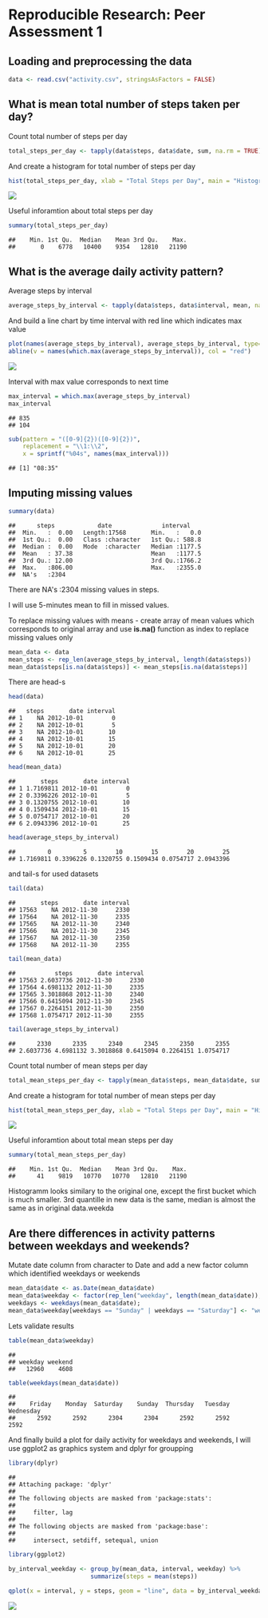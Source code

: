 # Reproducible Research: Peer Assessment 1


## Loading and preprocessing the data

```r
data <- read.csv("activity.csv", stringsAsFactors = FALSE)
```

## What is mean total number of steps taken per day?
Count total number of steps per day

```r
total_steps_per_day <- tapply(data$steps, data$date, sum, na.rm = TRUE)
```

And create a histogram for total number of steps per day

```r
hist(total_steps_per_day, xlab = "Total Steps per Day", main = "Histogram of Total Steps per Day")
```

![](PA1_template_files/figure-html/unnamed-chunk-3-1.png) 

Useful inforamtion about total steps per day

```r
summary(total_steps_per_day)
```

```
##    Min. 1st Qu.  Median    Mean 3rd Qu.    Max. 
##       0    6778   10400    9354   12810   21190
```

## What is the average daily activity pattern?
Average steps by interval

```r
average_steps_by_interval <- tapply(data$steps, data$interval, mean, na.rm = TRUE)
```

And build a line chart by time interval with red line which indicates max value

```r
plot(names(average_steps_by_interval), average_steps_by_interval, type="l", xlab = "Time Interval", ylab = "Steps", main = "Average Steps by Daily Time Interval")
abline(v = names(which.max(average_steps_by_interval)), col = "red")
```

![](PA1_template_files/figure-html/unnamed-chunk-6-1.png) 

Interval with max value corresponds to next time

```r
max_interval = which.max(average_steps_by_interval)
max_interval
```

```
## 835 
## 104
```

```r
sub(pattern = "([0-9]{2})([0-9]{2})",
    replacement = "\\1:\\2",
    x = sprintf("%04s", names(max_interval)))
```

```
## [1] "08:35"
```

## Imputing missing values

```r
summary(data)
```

```
##      steps            date              interval     
##  Min.   :  0.00   Length:17568       Min.   :   0.0  
##  1st Qu.:  0.00   Class :character   1st Qu.: 588.8  
##  Median :  0.00   Mode  :character   Median :1177.5  
##  Mean   : 37.38                      Mean   :1177.5  
##  3rd Qu.: 12.00                      3rd Qu.:1766.2  
##  Max.   :806.00                      Max.   :2355.0  
##  NA's   :2304
```
There are NA's   :2304   missing values in steps.

I will use 5-minutes mean to fill in missed values.

To replace missing values with means - create array of mean values which corresponds to original array and use **is.na()** function as index to replace missing values only

```r
mean_data <- data
mean_steps <- rep_len(average_steps_by_interval, length(data$steps))
mean_data$steps[is.na(data$steps)] <- mean_steps[is.na(data$steps)]
```

There are head-s

```r
head(data)
```

```
##   steps       date interval
## 1    NA 2012-10-01        0
## 2    NA 2012-10-01        5
## 3    NA 2012-10-01       10
## 4    NA 2012-10-01       15
## 5    NA 2012-10-01       20
## 6    NA 2012-10-01       25
```

```r
head(mean_data)
```

```
##       steps       date interval
## 1 1.7169811 2012-10-01        0
## 2 0.3396226 2012-10-01        5
## 3 0.1320755 2012-10-01       10
## 4 0.1509434 2012-10-01       15
## 5 0.0754717 2012-10-01       20
## 6 2.0943396 2012-10-01       25
```

```r
head(average_steps_by_interval)
```

```
##         0         5        10        15        20        25 
## 1.7169811 0.3396226 0.1320755 0.1509434 0.0754717 2.0943396
```

 and tail-s for used datasets

```r
tail(data)
```

```
##       steps       date interval
## 17563    NA 2012-11-30     2330
## 17564    NA 2012-11-30     2335
## 17565    NA 2012-11-30     2340
## 17566    NA 2012-11-30     2345
## 17567    NA 2012-11-30     2350
## 17568    NA 2012-11-30     2355
```

```r
tail(mean_data)
```

```
##           steps       date interval
## 17563 2.6037736 2012-11-30     2330
## 17564 4.6981132 2012-11-30     2335
## 17565 3.3018868 2012-11-30     2340
## 17566 0.6415094 2012-11-30     2345
## 17567 0.2264151 2012-11-30     2350
## 17568 1.0754717 2012-11-30     2355
```

```r
tail(average_steps_by_interval)
```

```
##      2330      2335      2340      2345      2350      2355 
## 2.6037736 4.6981132 3.3018868 0.6415094 0.2264151 1.0754717
```

Count total number of mean steps per day

```r
total_mean_steps_per_day <- tapply(mean_data$steps, mean_data$date, sum, na.rm = TRUE)
```

And create a histogram for total number of mean steps per day

```r
hist(total_mean_steps_per_day, xlab = "Total Steps per Day", main = "Histogram of Total Mean Steps per Day")
```

![](PA1_template_files/figure-html/unnamed-chunk-13-1.png) 

Useful inforamtion about total mean steps per day

```r
summary(total_mean_steps_per_day)
```

```
##    Min. 1st Qu.  Median    Mean 3rd Qu.    Max. 
##      41    9819   10770   10770   12810   21190
```

Histogramm looks similary to the original one, except the first bucket which is much smaller.
3rd quantille in new data is the same, median is almost the same as in original data.weekda

## Are there differences in activity patterns between weekdays and weekends?

Mutate date column from character to Date and add a new factor column which identified weekdays or weekends

```r
mean_data$date <- as.Date(mean_data$date)
mean_data$weekday <- factor(rep_len("weekday", length(mean_data$date)), levels = c("weekday", "weekend"));
weekdays <- weekdays(mean_data$date);
mean_data$weekday[weekdays == "Sunday" | weekdays == "Saturday"] <- "weekend"
```

Lets validate results

```r
table(mean_data$weekday)
```

```
## 
## weekday weekend 
##   12960    4608
```

```r
table(weekdays(mean_data$date))
```

```
## 
##    Friday    Monday  Saturday    Sunday  Thursday   Tuesday Wednesday 
##      2592      2592      2304      2304      2592      2592      2592
```

And finally build a plot for daily activity for weekdays and weekends, I will use ggplot2 as graphics system and dplyr for groupping

```r
library(dplyr)
```

```
## 
## Attaching package: 'dplyr'
## 
## The following objects are masked from 'package:stats':
## 
##     filter, lag
## 
## The following objects are masked from 'package:base':
## 
##     intersect, setdiff, setequal, union
```

```r
library(ggplot2)

by_interval_weekday <- group_by(mean_data, interval, weekday) %>%
                       summarize(steps = mean(steps))

qplot(x = interval, y = steps, geom = "line", data = by_interval_weekday, facets = weekday ~ . )
```

![](PA1_template_files/figure-html/unnamed-chunk-17-1.png) 
